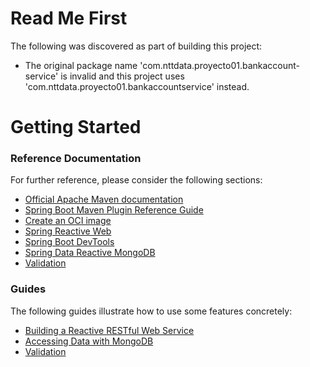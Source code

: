 # Read Me First
The following was discovered as part of building this project:

* The original package name 'com.nttdata.proyecto01.bankaccount-service' is invalid and this project uses 'com.nttdata.proyecto01.bankaccountservice' instead.

# Getting Started

### Reference Documentation
For further reference, please consider the following sections:

* [Official Apache Maven documentation](https://maven.apache.org/guides/index.html)
* [Spring Boot Maven Plugin Reference Guide](https://docs.spring.io/spring-boot/docs/2.6.8/maven-plugin/reference/html/)
* [Create an OCI image](https://docs.spring.io/spring-boot/docs/2.6.8/maven-plugin/reference/html/#build-image)
* [Spring Reactive Web](https://docs.spring.io/spring-boot/docs/2.6.8/reference/htmlsingle/#web.reactive)
* [Spring Boot DevTools](https://docs.spring.io/spring-boot/docs/2.6.8/reference/htmlsingle/#using.devtools)
* [Spring Data Reactive MongoDB](https://docs.spring.io/spring-boot/docs/2.6.8/reference/htmlsingle/#data.nosql.mongodb)
* [Validation](https://docs.spring.io/spring-boot/docs/2.6.8/reference/htmlsingle/#io.validation)

### Guides
The following guides illustrate how to use some features concretely:

* [Building a Reactive RESTful Web Service](https://spring.io/guides/gs/reactive-rest-service/)
* [Accessing Data with MongoDB](https://spring.io/guides/gs/accessing-data-mongodb/)
* [Validation](https://spring.io/guides/gs/validating-form-input/)

